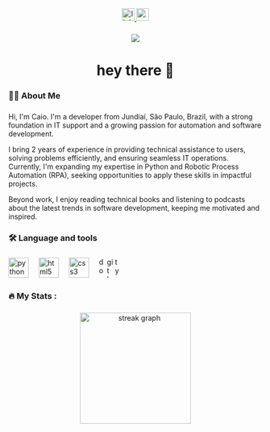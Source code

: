 <div align="center">
  <a href="https://www.linkedin.com/in/caio-martin-do-nascimento-7b807429a/" target="_blank">
    <img src="https://img.shields.io/static/v1?message=LinkedIn&logo=linkedin&label=&color=0077B5&logoColor=white&labelColor=&style=for-the-badge" height="25" alt="linkedin logo"  />
  </a>
  <a href="mailto:martincaio63@gmail.com?subject=Hi, Caio! How are you?&body=Hi Caio, we would like to learn more about you and your experiences." target="_blank">
    <img src="https://img.shields.io/static/v1?message=Gmail&logo=gmail&label=&color=D14836&logoColor=white&labelColor=&style=for-the-badge" height="25" alt="gmail logo"  />
  </a>
</div>

###

<div align="center">
  <img src="https://visitor-badge.laobi.icu/badge?page_id=Caio-Martin.Caio-Martin&"  />
</div>

###

<h1 align="center">hey there 👋</h1>

###

<h3 align="left">👩‍💻  About Me</h3>

###

<p align="left">Hi, I'm Caio. I'm a developer from Jundiaí, São Paulo, Brazil, with a strong foundation in IT support and a growing passion for automation and software development.

I bring 2 years of experience in providing technical assistance to users, solving problems efficiently, and ensuring seamless IT operations. Currently, I'm expanding my expertise in Python and Robotic Process Automation (RPA), seeking opportunities to apply these skills in impactful projects.

Beyond work, I enjoy reading technical books and listening to podcasts about the latest trends in software development, keeping me motivated and inspired.</p>

###

<h3 align="left">🛠 Language and tools</h3>

###

<div align="left">
  <img src="https://cdn.jsdelivr.net/gh/devicons/devicon/icons/python/python-original.svg" height="40" alt="python logo"  />
  <img width="12" />
  <img src="https://cdn.jsdelivr.net/gh/devicons/devicon/icons/html5/html5-original.svg" height="40" alt="html5 logo"  />
  <img width="12" />
  <img src="https://cdn.jsdelivr.net/gh/devicons/devicon/icons/css3/css3-original.svg" height="40" alt="css3 logo"  />
  <img width="12" />
  <img src="https://cdn.jsdelivr.net/gh/devicons/devicon/icons/docker/docker-original.svg" height="40" alt="docker logo"
  <img width="12" />
  <img src="https://cdn.jsdelivr.net/gh/devicons/devicon/icons/git/git-original.svg" height="40" alt="git logo"
  <img width="12" />
  <img src="https://cdn. jsdelivr.net/gh/devicons/devicon/icons/typescript/typescript-original.svg" height="40" alt="typescript logo"
  <img width="12" />
</div>
 
###

<h3 align="left">🔥   My Stats :</h3>

###

<div align="center">
  <img src="https://streak-stats.demolab.com?user=Caio-Martin&locale=en&mode=daily&theme=dark&hide_border=false&border_radius=5&order=3" height="220" alt="streak graph"  />
</div>
